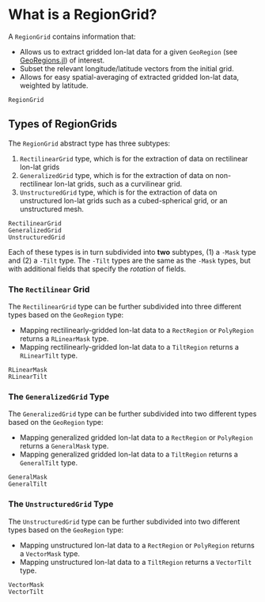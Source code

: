 # What is a RegionGrid?

A `RegionGrid` contains information that:
* Allows us to extract gridded lon-lat data for a given `GeoRegion` (see [GeoRegions.jl](https://github.com/GeoRegionsEcosystem/GeoRegions.jl)) of interest.
* Subset the relevant longitude/latitude vectors from the initial grid.
* Allows for easy spatial-averaging of extracted gridded lon-lat data, weighted by latitude.

```@docs
RegionGrid
```

## Types of RegionGrids

The `RegionGrid` abstract type has three subtypes:
1. `RectilinearGrid` type, which is for the extraction of data on rectilinear lon-lat grids
2. `GeneralizedGrid` type, which is for the extraction of data on non-rectilinear lon-lat grids, such as a curvilinear grid.
3. `UnstructuredGrid` type, which is for the extraction of data on unstructured lon-lat grids such as a cubed-spherical grid, or an unstructured mesh.

```@docs
RectilinearGrid
GeneralizedGrid
UnstructuredGrid
```

Each of these types is in turn subdivided into **two** subtypes, (1) a `-Mask` type and (2) a `-Tilt` type. The `-Tilt` types are the same as the `-Mask` types, but with additional fields that specify the _rotation_ of fields.

### The `Rectilinear` Grid

The `RectilinearGrid` type can be further subdivided into three different types based on the `GeoRegion` type:
* Mapping rectilinearly-gridded lon-lat data to a `RectRegion` or `PolyRegion` returns a `RLinearMask` type.
* Mapping rectilinearly-gridded lon-lat data to a `TiltRegion` returns a `RLinearTilt` type.

```@docs
RLinearMask
RLinearTilt
```

### The `GeneralizedGrid` Type

The `GeneralizedGrid` type can be further subdivided into two different types based on the `GeoRegion` type:
* Mapping generalized gridded lon-lat data to a `RectRegion` or `PolyRegion` returns a `GeneralMask` type.
* Mapping generalized gridded lon-lat data to a `TiltRegion` returns a `GeneralTilt` type.

```@docs
GeneralMask
GeneralTilt
```

### The `UnstructuredGrid` Type

The `UnstructuredGrid` type can be further subdivided into two different types based on the `GeoRegion` type:
* Mapping unstructured lon-lat data to a `RectRegion` or `PolyRegion` returns a `VectorMask` type.
* Mapping unstructured lon-lat data to a `TiltRegion` returns a `VectorTilt` type.

```@docs
VectorMask
VectorTilt
```